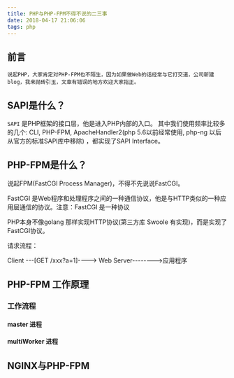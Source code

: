 ```yaml
---
title: PHP与PHP-FPM不得不说的二三事
date: 2018-04-17 21:06:06
tags: php
---
```


## 前言
    说起PHP，大家肯定对PHP-FPM也不陌生，因为如果做Web的话经常与它打交道，公司新建blog，我来抛砖引玉，文章有错误的地方欢迎大家指正。

## SAPI是什么？
  `SAPI` 是PHP框架的接口层，他是进入PHP内部的入口。
   其中我们使用频率比较多的几个: CLI, PHP-FPM,  ApacheHandler2(php 5.6以前经常使用,  php-ng 以后从官方的标准SAPI库中移除) ，都实现了SAPI Interface。
## PHP-FPM是什么？
  说起FPM(FastCGI Process Manager)，不得不先说说FastCGI。
 
  FastCGI 是Web程序和处理程序之间的一种通信协议，他是与HTTP类似的一种应用层通信的协议。注意：FastCGI 是一种协议
 
  PHP本身不像golang 那样实现HTTP协议(第三方库 Swoole 有实现)，而是实现了 FastCGI协议。
  
  请求流程：
  
  Client ---[GET /xxx?a=1]----> Web Server-------->应用程序
 
## PHP-FPM 工作原理

### 工作流程

#### master 进程

#### multiWorker 进程


## NGINX与PHP-FPM